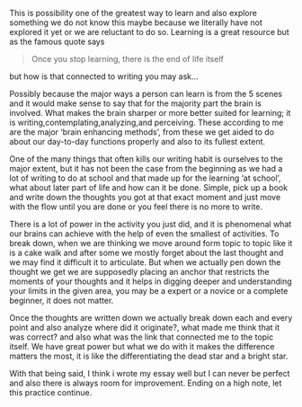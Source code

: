 This is possibility one of the greatest way to learn and also explore something we do not know this maybe because we literally have not explored it yet or we are reluctant to do so. Learning is a great resource but as the famous quote says 

> Once you stop learning, there is the end of life itself

but how is that connected to writing you may ask...

Possibly because the major ways a person can learn is from the 5 scenes and it would make sense to say that for the majority part the brain is involved. What makes the brain sharper or more better suited for learning; it is writing,contemplating,analyzing,and perceiving. These according to me are the major ‘brain enhancing methods’, from these we get aided to do about our day-to-day functions properly and also to its fullest extent. 

One of the many things that often kills our writing habit is ourselves to the major extent, but it has not been the case from the beginning as we had a lot of writing to do at school and that made up for the learning ‘at school’, what about later part of life and how can it be done. Simple, pick up a book and write down the thoughts you got at that exact moment and just move with the flow until you are done or you feel there is no more to write.

There is a lot of power in the activity you just did, and it is phenomenal what our brains can achieve with the help of even the smallest of activities. To break down, when we are thinking we move around form topic to topic like it is a cake walk and after some we mostly forget about the last thought and we may find it difficult it to articulate. But when we actually pen down the thought we get we are supposedly placing an anchor that restricts the moments of your thoughts and it helps in digging deeper and understanding your limits in the given area, you may be a expert or a novice or a complete beginner, it does not matter.

Once the thoughts are written down we actually break down each and every point and also analyze where did it originate?, what made me think that it was correct? and also what was the link that connected me to the topic itself. We have great power but what we do with it makes the difference matters the most, it is like the differentiating the dead star and a bright star. 

With that being said, I think i wrote my essay well but I can never be perfect and also there is always room for improvement. Ending on a high note, let this practice continue. 
